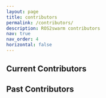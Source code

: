 ```yaml
---
layout: page
title: contributors
permalink: /contributors/
description: ROS2swarm contributors
nav: true
nav_order: 4
horizontal: false
---
```


## Current Contributors 


## Past Contributors 
